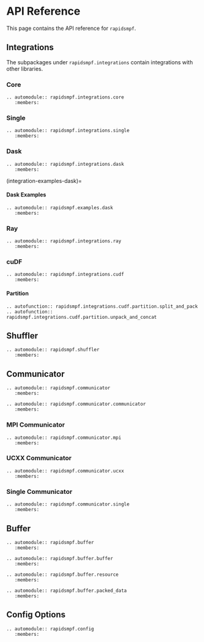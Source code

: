 # API Reference

This page contains the API reference for `rapidsmpf`.

## Integrations

The subpackages under `rapidsmpf.integrations` contain integrations with other
libraries.

### Core

```{eval-rst}
.. automodule:: rapidsmpf.integrations.core
   :members:
```

### Single

```{eval-rst}
.. automodule:: rapidsmpf.integrations.single
   :members:
```

### Dask

```{eval-rst}
.. automodule:: rapidsmpf.integrations.dask
   :members:
```

(integration-examples-dask)=
#### Dask Examples

```{eval-rst}
.. automodule:: rapidsmpf.examples.dask
   :members:
```

### Ray

```{eval-rst}
.. automodule:: rapidsmpf.integrations.ray
   :members:
```

### cuDF

```{eval-rst}
.. automodule:: rapidsmpf.integrations.cudf
   :members:
```

#### Partition

```{eval-rst}
.. autofunction:: rapidsmpf.integrations.cudf.partition.split_and_pack
.. autofunction:: rapidsmpf.integrations.cudf.partition.unpack_and_concat
```

## Shuffler

```{eval-rst}
.. automodule:: rapidsmpf.shuffler
   :members:
```

## Communicator

```{eval-rst}
.. automodule:: rapidsmpf.communicator
   :members:

.. automodule:: rapidsmpf.communicator.communicator
   :members:
```

### MPI Communicator

```{eval-rst}
.. automodule:: rapidsmpf.communicator.mpi
   :members:
```

### UCXX Communicator

```{eval-rst}
.. automodule:: rapidsmpf.communicator.ucxx
   :members:
```

### Single Communicator

```{eval-rst}
.. automodule:: rapidsmpf.communicator.single
   :members:
```

## Buffer

```{eval-rst}
.. automodule:: rapidsmpf.buffer
   :members:

.. automodule:: rapidsmpf.buffer.buffer
   :members:

.. automodule:: rapidsmpf.buffer.resource
   :members:

.. automodule:: rapidsmpf.buffer.packed_data
   :members:
```

## Config Options

```{eval-rst}
.. automodule:: rapidsmpf.config
   :members:
